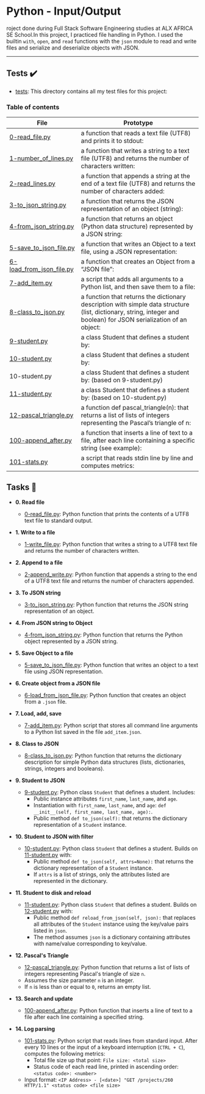 # Python - Input/Output

roject done during Full Stack Software Engineering studies at ALX AFRICA SE School.In this project, I practiced file handling in Python.  I used the builtin `with`, `open`, and `read` functions with the `json` module to read and write files and serialize and deserialize objects with JSON.

*****

## Tests :heavy_check_mark:

* [tests](./tests): This directory contains all my test files for this project:

### Table of contents

| File        | Prototype               |
| ------------| ----------------------- |
| [0-read_file.py](./0-read_file.py) | a function that reads a text file (UTF8) and prints it to stdout: | `def read_file(filename=""):` |
| [1-number_of_lines.py](./1-write_file.py) | a function that writes a string to a text file (UTF8) and returns the number of characters written: | `def number_of_lines(filename=""):` |
| [2-read_lines.py](./2-append_write.py) | a function that appends a string at the end of a text file (UTF8) and returns the number of characters added: | `def read_lines(filename="", nb_lines=0):` |
| [3-to_json_string.py](./3-to_json_string.py) | a function that returns the JSON representation of an object (string): | `def to_json_string(my_obj):` |
| [4-from_json_string.py](./4-from_json_string.py) | a function that returns an object (Python data structure) represented by a JSON string: | `def from_json_string(my_str):` |
| [5-save_to_json_file.py](./5-save_to_json_file.py) | a function that writes an Object to a text file, using a JSON representation: | `def save_to_json_file(my_obj, filename):` |
| [6-load_from_json_file.py](./6-load_from_json_file.py) | a function that creates an Object from a “JSON file”: | `def load_from_json_file(filename):` |
| [7-add_item.py](./7-add_item.py) | a script that adds all arguments to a Python list, and then save them to a file: | 
| [8-class_to_json.py](./8-class_to_json.py) | a function that returns the dictionary description with simple data structure (list, dictionary, string, integer and boolean) for JSON serialization of an object: | `def class_to_json(obj):` | 
| [9-student.py](./9-student.py) | a class Student that defines a student by: |
| [10-student.py](./10-student.py) | a class Student that defines a student by: | 
| 10-student.py | a class Student that defines a student by: (based on 9-student.py) | 
| [11-student.py](11-student.py) | a class Student that defines a student by: (based on 10-student.py) | 
|[12-pascal_triangle.py](./12-pascal_triangle.py) | a function def pascal_triangle(n): that returns a list of lists of integers representing the Pascal’s triangle of n: | `def pascal_triangle(n):` |
| [100-append_after.py](./100-append_after.py) | a function that inserts a line of text to a file, after each line containing a specific string (see example): | `def append_after(filename="", search_string="", new_string=""):` |
| [101-stats.py](101-stats.py) | a script that reads stdin line by line and computes metrics: | 

## Tasks :page_with_curl:

* **0. Read file**
  * [0-read_file.py](./0-read_file.py): Python function that prints the contents of a UTF8 text file to standard output.

* **1. Write to a file**
  * [1-write_file.py](./1-write_file.py): Python function that writes a string to a UTF8 text file and returns the number of characters written.

* **2. Append to a file**
  * [2-append_write.py](./2-append_write.py): Python function that appends a string to the end of a UTF8 text file and returns the number of characters appended.

* **3. To JSON string**
  * [3-to_json_string.py](./3-to_json_string.py): Python function that returns the JSON string representation of an object.

* **4. From JSON string to Object**
  * [4-from_json_string.py](./4-from_json_string.py): Python function that returns the Python object represented by a JSON string.

* **5. Save Object to a file**
  * [5-save_to_json_file.py](./5-save_to_json_file.py): Python function that writes an object to a text file using JSON representation.

* **6. Create object from a JSON file**
  * [6-load_from_json_file.py](./6-load_from_json_file.py): Python function that creates an object from a `.json` file.

* **7. Load, add, save**
  * [7-add_item.py](./7-add_item.py): Python script that stores all command line arguments to a Python list saved in the file `add_item.json`.

* **8. Class to JSON**
  * [8-class_to_json.py](./8-class_to_json.py): Python function that returns the dictionary description for simple Python data structures (lists, dictionaries, strings, integers and booleans).

* **9. Student to JSON**
  * [9-student.py](./9-student.py): Python class `Student` that defines a student. Includes:
    * Public instance attributes `first_name`, `last_name`, and `age`.
    * Instantiation with `first_name`, `last_name`, and `age`: `def __init__(self, first_name, last_name, age):`.
    * Public method `def to_json(self):` that returns the dictionary representation of a `Student` instance.

* **10. Student to JSON with filter**
  * [10-student.py](./10-student.py): Python class `Student` that defines a student. Builds on [11-student.py](./11-student.py) with:
    * Public method `def to_json(self, attrs=None):` that returns the dictionary representation of a `Student` instance.
    * If `attrs` is a list of strings, only the attributes listed are represented in the dictionary.

* **11. Student to disk and reload**
  * [11-student.py](./11-student.py): Python class `Student` that defines a student. Builds on [12-student.py](./12-student.py) with:
    * Public method `def reload_from_json(self, json):` that replaces all attributes of the `Student` instance using the key/value pairs listed in `json`.
    * The method assumes `json` is a dictionary containing attributes with name/value corresponding to key/value.

* **12. Pascal's Triangle**
  * [12-pascal_triangle.py](./12-pascal_triangle.py): Python function that returns a list of lists of integers representing Pascal's triangle of size `n`.
  * Assumes the size parameter `n` is an integer.
  * If `n` is less than or equal to `0`, returns an empty list.

* **13. Search and update**
  * [100-append_after.py](./100-append_after.py): Python function that inserts a line of text to a file after each line containing a specified string.

* **14. Log parsing**
  * [101-stats.py](./101-stats.py): Python script that reads lines from standard input. After every 10 lines or the input of a keyboard interruption (`CTRL + C`), computes the following metrics:
    * Total file size up that point: `File size: <total size>`
    * Status code of each read line, printed in ascending order:  `<status code>: <number>`
  * Input format: `<IP Address> - [<date>] "GET /projects/260 HTTP/1.1"
  <status code> <file size>`

